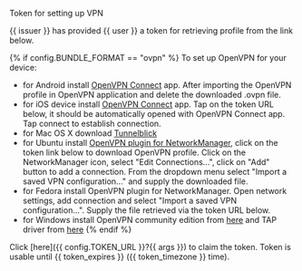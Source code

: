 Token for setting up VPN

{{ issuer }} has provided {{ user }} a token for retrieving
profile from the link below.

{% if config.BUNDLE_FORMAT == "ovpn" %}
To set up OpenVPN for your device:

* for Android install [OpenVPN Connect](https://play.google.com/store/apps/details?id=de.blinkt.openvpn) app. After importing the OpenVPN profile in OpenVPN application and delete the downloaded .ovpn file.
* for iOS device install [OpenVPN Connect](https://itunes.apple.com/us/app/openvpn-connect/id590379981) app. Tap on the token URL below, it should be automatically opened with OpenVPN Connect app. Tap connect to establish connection.
* for Mac OS X download [Tunnelblick](https://tunnelblick.net/downloads.html)
* for Ubuntu install [OpenVPN plugin for NetworkManager](apt://network-manager-openvpn-gnome), click on the token link below to download OpenVPN profile. Click on the NetworkManager icon, select "Edit Connections...", click on "Add" button to add a connection. From the dropdown menu select "Import a saved VPN configuration..." and supply the downloaded file.
* for Fedora install OpenVPN plugin for NetworkManager. Open network settings, add connection and select "Import a saved VPN configuration...". Supply the file retrieved via the token URL below.
* for Windows install OpenVPN community edition from [here](https://swupdate.openvpn.org/community/releases/openvpn-install-2.3.14-I601-x86_64.exe) and TAP driver from [here](https://swupdate.openvpn.org/community/releases/tap-windows-9.21.2.exe)
{% endif %}

Click [here]({{ config.TOKEN_URL }}?{{ args }}) to claim the token.
Token is usable until {{  token_expires }} ({{ token_timezone }} time).


